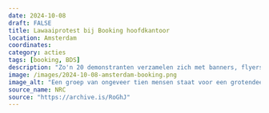 ```yaml
---
date: 2024-10-08
draft: FALSE
title: Lawaaiprotest bij Booking hoofdkantoor
location: Amsterdam
coordinates: 
category: acties
tags: [booking, BDS]
description: "Zo'n 20 demonstranten verzamelen zich met banners, flyers en Palestijnse vlaggen bij het hoofdkantoor van Booking in Amsterdam, om te protesteren tegen Booking's praktijk om locaties in bezette Palestijnse gebieden aan te bieden. Hiermee behaalt Booking winst over de rug van apartheid en genocide in Palestina. Ongeveer 12 medewerkers van Booking verlaten spontaan hun bureau en sluiten zich aan bij het protest."
image: /images/2024-10-08-amsterdam-booking.png
image_alt: "Een groep van ongeveer tien mensen staat voor een grotendeels glazen gebouw met op dat gebouw de tekst 'Booking.com'. De mensen houden Palestijnse vlaggen en twee spandoeken vast (beide in het Engels). Eén met de tekst: 'Geen toerisme op gestolen land. Booking profiteert van de bezetting van Palestina. Boycot Booking'. De ander met de tekst: 'Genocide is geen vakantieuitje'. Achter de mensen staan en stuk of vijf politieagenten en bewakers. De deuren bij de glazen ingang van het gebouwen hebben stuk voor stuk glasschade."
source_name: NRC
source: "https://archive.is/RoGhJ"
---
```

